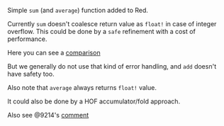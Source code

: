Simple `sum` (and `average`) function added to Red.

Currently `sum` doesn't coalesce return value as `float!` in case of integer overflow. This could be done by a `safe` refinement with a cost of performance.

Here you can see a [comparison](https://gist.github.com/endo64/e0ea49bc2fb09d548bad1b077720eda5)

But we generally do not use that kind of error handling, and `add` doesn't have safety too.

Also note that `average` always returns `float!` value.

It could also be done by a HOF accumulator/fold approach. 

Also see @9214's [comment](https://github.com/red/red/pull/3498#issuecomment-413458458)